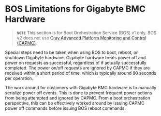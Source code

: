 # BOS Limitations for Gigabyte BMC Hardware

> **`NOTE`** This section is for Boot Orchestration Service \(BOS\) v1 only. BOS v2 does not use
> [Cray Advanced Platform Monitoring and Control \(CAPMC\)](../../glossary.md#cray-advanced-platform-monitoring-and-control-capmc).

Special steps need to be taken when using BOS to boot, reboot, or shutdown Gigabyte hardware.
Gigabyte hardware treats power off and power on requests as successful, regardless of if actually successfully completed.
The power on/off requests are ignored by CAPMC if they are received within a short period of time, which is typically around 60 seconds per operation.

The work around for customers with Gigabyte BMC hardware is to manually serialize power off events. This is done to prevent frequent power actions from being attempted and ignored by CAPMC.
From a boot orchestration perspective, this can be effectively worked around by issuing CAPMC power off commands before issuing BOS reboot commands.
